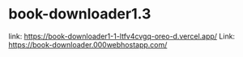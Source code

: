 # book-downloader1.3
link: https://book-downloader1-1-ltfv4cvgq-oreo-d.vercel.app/
Link: https://book-downloader.000webhostapp.com/
